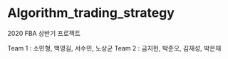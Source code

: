 # Algorithm_trading_strategy
2020 FBA 상반기 프로젝트

Team 1 : 소민형, 백영길, 서수민, 노상균
Team 2 : 금지헌, 박준오, 김재성, 박은채
